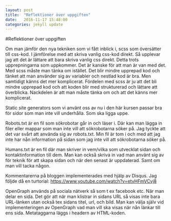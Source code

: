 ```yaml
---
layout: post
title:  "Reflektioner över uppgiften"
date:   2016-11-17 15:48:00
categories: jekyll update
---
```



#Reflektioner över uppgiften

Om man jämför den nya tekniken som vi fått inblick i, scss som översätter till css-kod. I jämförelse med att skriva vanlig
css-kod direkt.
Så upplevar jag att det är lättare att bara skriva vanlig css direkt. Detta trots upprepningarna som uppkommer.
Det är kanske för att man är van med det. Med scss måste man tänka om istället. Det blir mindre upprepad
kod och tänket att man använder sig av variabler och nestlad kod är bra. Men samtidigt känns det mer komplicerat.
Fördelen med scss är ju att det bli mindre upprepad kod och att koden blir med strukturerad och lättare att överblicka.
Nackdelen är att man måste tänka om och att det känns mer komplicerat.

Static site generators som vi använt oss av nu i den här kursen passar bra för sidor som man inte vill underhålla.
Som ska ligga uppe.

Robots.txt är en fil som sökrobotar går in och läser i. Där kan man lägga in filer eller mappar som man inte vill att
sökrobotarna söker på.
Jag tyckte att det var svårt att använda sig av robots.txt. Min fil är tom i och med att jag inte har nån information på
sidan som jag inte vill att sökrobotarna söker på.

Humans.txt är en fil där man skriver in vem/vilka som utvecklat sidan och kontaktinformation till dem.
Man kan också skriva in vad man använt sig av för teknik för att skapa sidan och när den senast är uppdaterad.
Samt om man vill tacka någon.

Kommentarerna på bloggen implementerades med hjälp av Disqus.
Jag följde då en turtorial: https://www.youtube.com/watch?v=etvHFmVCvj8

OpenGraph används på sociala nätverk så som t ex facebook etc. När man delar en sida. Det gör att när man klistrar
in sidans URL så visas inte bara URL-länken utan också tex sidans titel, url, och bild. Man kan välja själv vid
implementeringen av OpenGraph vad man vill ska visas när nån länkar till ens sida.
Metataggarna läggs i headern av HTML-koden.
